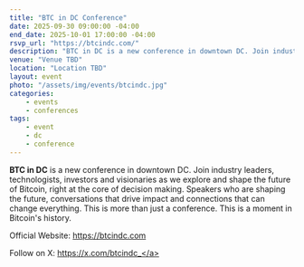 ```yaml
---
title: "BTC in DC Conference"
date: 2025-09-30 09:00:00 -04:00
end_date: 2025-10-01 17:00:00 -04:00
rsvp_url: "https://btcindc.com/"
description: "BTC in DC is a new conference in downtown DC. Join industry leaders, technologists, investors and visionaries as we explore and shape the future of Bitcoin, right at the core of decision making."
venue: "Venue TBD"
location: "Location TBD"
layout: event
photo: "/assets/img/events/btcindc.jpg"
categories:
    - events
    - conferences
tags:
    - event
    - dc
    - conference
---
```


**BTC in DC** is a new conference in downtown DC. Join industry leaders, technologists, investors and visionaries as we explore and shape the future of Bitcoin, right at the core of decision making. Speakers who are shaping the future, conversations that drive impact and connections that can change everything. This is more than just a conference. This is a moment in Bitcoin's history.


Official Website: <a href="https://btcindc.com">https://btcindc.com</a>

Follow on X: <a href="https://x.com/btcindc_">https://x.com/btcindc_</a>